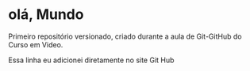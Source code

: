 # olá, Mundo

 Primeiro repositório versionado, criado durante a aula de Git-GitHub do Curso em Video.

 Essa linha eu adicionei diretamente no site Git Hub
